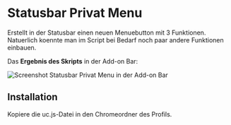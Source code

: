 # Statusbar Privat Menu
Erstellt in der Statusbar einen neuen Menuebutton mit 3 Funktionen. 
Natuerlich koennte man im Script bei Bedarf noch paar andere Funktionen einbauen.

Das **Ergebnis des Skripts** in der Add-on Bar:

![Screenshot Statusbar Privat Menu in der Add-on Bar](https://github.com/ardiman/userChrome.js/raw/master/statusbarprivatmenu/scr_sbprivmen.png)

## Installation
Kopiere die uc.js-Datei in den Chromeordner des Profils.


